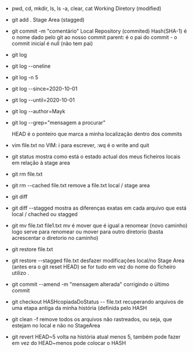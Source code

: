 
- pwd, cd, mkdir, ls, ls -a, clear, cat
	Working Diretory (modified)

- git add .
	Stage Area (stagged)

- git commit -m "comentário"
   	Local Repository (commited)
	Hash(SHA-1) é o nome dado pelo git ao nosso commit
	parent: é o pai do commit - o commit inicial é null (não tem pai)

- git log 
- git log --oneline
- git log -n 5
- git log --since=2020-10-01
- git log --until=2020-10-01
- git log --author=Mayk
- git log --grep="mensagem a procurar"

	HEAD é o ponteiro que marca a minha localização dentro dos commits

- vim file.txt
	no VIM: i para escrever, :wq é o write and quit

- git status
	mostra como está o estado actual dos meus ficheiros locais em relação à stage area

- git rm file.txt
- git rm --cached file.txt
	remove a file.txt local / stage area

- git diff 
- git diff --stagged
	mostra as diferenças exatas em cada arquivo que está local / chached ou stagged

- git mv file.txt file1.txt
	mv é mover que é igual a renomear (novo caminho) logo serve para renomear 
	ou mover para outro diretorio (basta acrescentar o diretorio no caminho)

- git restore file.txt
- git restore --stagged file.txt
	desfazer modificações local/no Stage Area (antes era o git reset HEAD)
	se for tudo em vez do nome do ficheiro utilizo .

- git commit --amend -m "mensagem alterada"
	corrigindo o último commit

- git checkout HASHcopiadaDoStatus -- file.txt
	recuperando arquivos de uma etapa antiga da minha história (definida pelo HASH

- git clean -f 
	remove todos os arquivos não rastreados, ou seja, que estejam no local e não no StageArea

- git revert HEAD~5
	volta na história atual menos 5, também pode fazer em vez do HEAD~menos pode colocar o HASH





